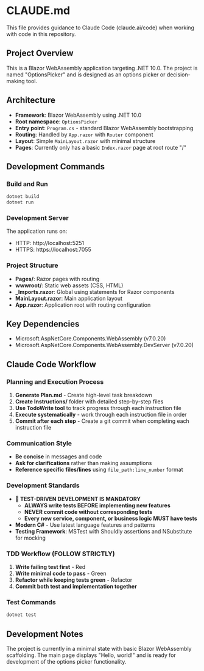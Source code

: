 # CLAUDE.md

This file provides guidance to Claude Code (claude.ai/code) when working with code in this repository.

## Project Overview

This is a Blazor WebAssembly application targeting .NET 10.0. The project is named "OptionsPicker" and is designed as an options picker or decision-making tool.

## Architecture

- **Framework**: Blazor WebAssembly using .NET 10.0
- **Root namespace**: `OptionsPicker`
- **Entry point**: `Program.cs` - standard Blazor WebAssembly bootstrapping
- **Routing**: Handled by `App.razor` with `Router` component
- **Layout**: Simple `MainLayout.razor` with minimal structure
- **Pages**: Currently only has a basic `Index.razor` page at root route "/"

## Development Commands

### Build and Run
```bash
dotnet build
dotnet run
```

### Development Server
The application runs on:
- HTTP: http://localhost:5251
- HTTPS: https://localhost:7055

### Project Structure
- **Pages/**: Razor pages with routing
- **wwwroot/**: Static web assets (CSS, HTML)
- **_Imports.razor**: Global using statements for Razor components
- **MainLayout.razor**: Main application layout
- **App.razor**: Application root with routing configuration

## Key Dependencies
- Microsoft.AspNetCore.Components.WebAssembly (v7.0.20)
- Microsoft.AspNetCore.Components.WebAssembly.DevServer (v7.0.20)

## Claude Code Workflow

### Planning and Execution Process
1. **Generate Plan.md** - Create high-level task breakdown
2. **Create Instructions/** folder with detailed step-by-step files
3. **Use TodoWrite tool** to track progress through each instruction file
4. **Execute systematically** - work through each instruction file in order
5. **Commit after each step** - Create a git commit when completing each instruction file

### Communication Style
- **Be concise** in messages and code
- **Ask for clarifications** rather than making assumptions
- **Reference specific files/lines** using `file_path:line_number` format

### Development Standards
- **🧪 TEST-DRIVEN DEVELOPMENT IS MANDATORY**
  - **ALWAYS write tests BEFORE implementing new features**
  - **NEVER commit code without corresponding tests**
  - **Every new service, component, or business logic MUST have tests**
- **Modern C#** - Use latest language features and patterns
- **Testing Framework**: MSTest with Shouldly assertions and NSubstitute for mocking

### TDD Workflow (FOLLOW STRICTLY)
1. **Write failing test first** - Red
2. **Write minimal code to pass** - Green
3. **Refactor while keeping tests green** - Refactor
4. **Commit both test and implementation together**

### Test Commands
```bash
dotnet test
```

## Development Notes

The project is currently in a minimal state with basic Blazor WebAssembly scaffolding. The main page displays "Hello, world!" and is ready for development of the options picker functionality.